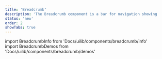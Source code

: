 ```yaml
---
title: 'Breadcrumb'
description: 'The Breadcrumb component is a bar for navigation showing current web path'
status: 'new'
order: 2
showTabs: true
---
```


import BreadcrumbInfo from 'Docs/uilib/components/breadcrumb/info'
import BreadcrumbDemos from 'Docs/uilib/components/breadcrumb/demos'

<BreadcrumbInfo />
<BreadcrumbDemos />
